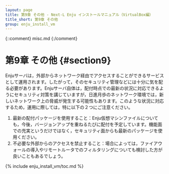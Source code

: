 ```yaml
---
layout: page
title: 第9章 その他 - Next-L Enju インストールマニュアル（VirtualBox編）
title_short: 第9章 その他
group: enju_install_vm
---
```


{::comment} misc.md {:/comment}

第9章 その他 {#section9}
========================

Enjuサーバは，外部からネットワーク経由でアクセスすることができるサービスとして運用されます。したがって，そのセキュリティ管理などには十分に気を配る必要があります。Enjuサーバ自体は，配付時点での最新の状況に対応できるようにセキュリティ対策を講じていますが，日進月歩のネットワーク環境では，新しいネットワーク上の脅威が発生する可能性もあります。このような状況に対応するため，運用に際しては，特に以下の２つにご注意ください。

1. 最新の配付パッケージを使用すること：Enju仮想マシンファイルについても，今後，バージョンアップを重ねるたびに配付を予定しています。機能面での充実というだけではなく，セキュリティ面からも最新のパッケージを使用ください。
2. 不必要な外部からのアクセスを禁止すること：場合によっては，ファイアウォールの導入やリモートルータでのフィルタリングについても検討した方が良いこともあるでしょう。

{% include enju_install_vm/toc.md %}
